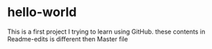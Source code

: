 # hello-world
This is a first project
I trying to learn using GitHub. 
these contents in Readme-edits is different then Master file
